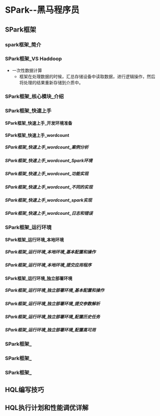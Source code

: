 # SPark--黑马程序员
## SPark框架
### spark框架_简介
### SPark框架_VS Haddoop
- 一次性数据计算
  - 框架在处理数据的时候，汇总存储设备中读取数据，进行逻辑操作，然后将处理的结果重新存储到介质中。
### SPark框架_核心模块_介绍
### SPark框架_快速上手
#### SPark框架_快速上手_开发环境准备
#### SPark框架_快速上手_wordcount
##### SPark框架_快速上手_wordcount_案例分析
##### SPark框架_快速上手_wordcount_Spark环境
##### SPark框架_快速上手_wordcount_功能实现
##### SPark框架_快速上手_wordcount_不同的实现
##### SPark框架_快速上手_wordcount_spark实现
##### SPark框架_快速上手_wordcount_日志和错误
### SPark框架_运行环境
#### SPark框架_运行环境_本地环境
##### SPark框架_运行环境_本地环境_基本配置和操作
##### SPark框架_运行环境_本地环境_提交应用程序
#### SPark框架_运行环境_独立部署环境
##### SPark框架_运行环境_独立部署环境_基本配置和操作
##### SPark框架_运行环境_独立部署环境_提交参数解析
##### SPark框架_运行环境_独立部署环境_配置历史任务
##### SPark框架_运行环境_独立部署环境_配置高可用

### SPark框架_
### SPark框架_
### SPark框架_
## HQL编写技巧
## HQL执行计划和性能调优详解
